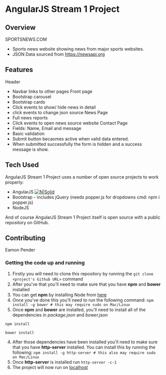 # AngularJS Stream 1 Project
 
## Overview
   SPORTSNEWS.COM
 * Sports news website showing news from major sports websites.
 * JSON Data sourced from https://newsapi.org

## Features
 Header
 * Navbar links to other pages
 Front page
 * Bootstrap carousel
 * Bootstrap cards
 * Click events to show/ hide news in detail
 * click events to change json source
 News Page
 * Full news reports
 * Click events to open news source website
 Contact Page
 * Fields: Name, Email and message
 * Basic validation
 * Submit button becaomes active when valid data entered. 
 * When submitted successfully the form is hidden and a success message is show.  
## Tech Used
AngularJS Stream 1 Project uses a number of open source projects to work properly:
 * AngularJS [![N|Solid](https://angularjs.org/favicon.ico)](https://angularjs.org/)
 * Bootstrap - includes jQuery (needs popper.js for dropdowns cmd: npm i popper.js)
 * NodeJS


And of course AngularJS Stream 1 Project itself is open source with a public repository
on GitHub.
## Contributing
 Eamon Pender
### Getting the code up and running
1. Firstly you will need to clone this repository by running the ```git clone <project's Github URL>``` command
2. After you've that you'll need to make sure that you have **npm** and **bower** installed
  1. You can get **npm** by installing Node from [here](https://nodejs.org/en/)
  2. Once you've done this you'll need to run the following command:
     `npm install -g bower # this may require sudo on Mac/Linux`
3. Once **npm** and **bower** are installed, you'll need to install all of the dependencies in *package.json* and *bower.json*
  ```
  npm install
 
  bower install
  ```
4. After those dependencies have been installed you'll need to make sure that you have **http-server** installed. You can install this by running the following: ```npm install -g http-server # this also may require sudo on Mac/Linux```
5. Once **http-server** is installed run ```http-server -c-1```
6. The project will now run on [localhost](http://127.0.0.1:8080)